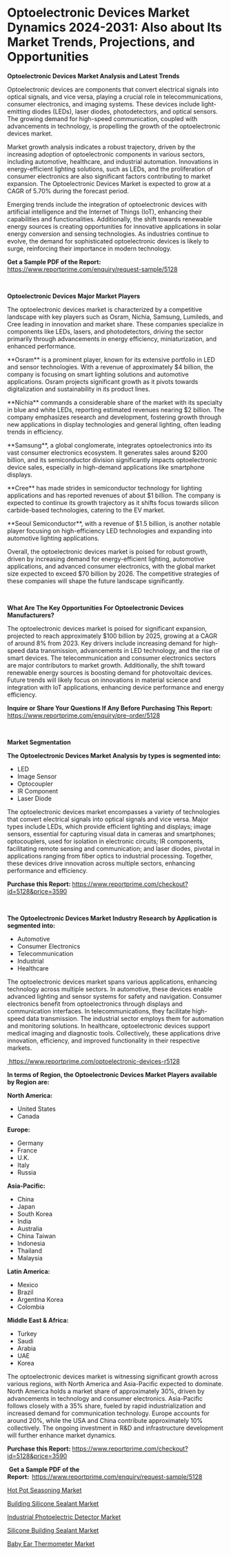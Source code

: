 <p><h1>Optoelectronic Devices Market Dynamics 2024-2031: Also about Its Market Trends, Projections, and Opportunities</h1></p><p><strong>Optoelectronic Devices Market Analysis and Latest Trends</strong></p>
<p><p>Optoelectronic devices are components that convert electrical signals into optical signals, and vice versa, playing a crucial role in telecommunications, consumer electronics, and imaging systems. These devices include light-emitting diodes (LEDs), laser diodes, photodetectors, and optical sensors. The growing demand for high-speed communication, coupled with advancements in technology, is propelling the growth of the optoelectronic devices market.</p><p>Market growth analysis indicates a robust trajectory, driven by the increasing adoption of optoelectronic components in various sectors, including automotive, healthcare, and industrial automation. Innovations in energy-efficient lighting solutions, such as LEDs, and the proliferation of consumer electronics are also significant factors contributing to market expansion. The Optoelectronic Devices Market is expected to grow at a CAGR of 5.70% during the forecast period.</p><p>Emerging trends include the integration of optoelectronic devices with artificial intelligence and the Internet of Things (IoT), enhancing their capabilities and functionalities. Additionally, the shift towards renewable energy sources is creating opportunities for innovative applications in solar energy conversion and sensing technologies. As industries continue to evolve, the demand for sophisticated optoelectronic devices is likely to surge, reinforcing their importance in modern technology.</p></p>
<p><strong>Get a Sample PDF of the Report:&nbsp;</strong> <a href="https://www.reportprime.com/enquiry/request-sample/5128">https://www.reportprime.com/enquiry/request-sample/5128</a></p>
<p>&nbsp;</p>
<p><strong>Optoelectronic Devices Major Market Players</strong></p>
<p><p>The optoelectronic devices market is characterized by a competitive landscape with key players such as Osram, Nichia, Samsung, Lumileds, and Cree leading in innovation and market share. These companies specialize in components like LEDs, lasers, and photodetectors, driving the sector primarily through advancements in energy efficiency, miniaturization, and enhanced performance.</p><p>**Osram** is a prominent player, known for its extensive portfolio in LED and sensor technologies. With a revenue of approximately $4 billion, the company is focusing on smart lighting solutions and automotive applications. Osram projects significant growth as it pivots towards digitalization and sustainability in its product lines.</p><p>**Nichia** commands a considerable share of the market with its specialty in blue and white LEDs, reporting estimated revenues nearing $2 billion. The company emphasizes research and development, fostering growth through new applications in display technologies and general lighting, often leading trends in efficiency.</p><p>**Samsung**, a global conglomerate, integrates optoelectronics into its vast consumer electronics ecosystem. It generates sales around $200 billion, and its semiconductor division significantly impacts optoelectronic device sales, especially in high-demand applications like smartphone displays.</p><p>**Cree** has made strides in semiconductor technology for lighting applications and has reported revenues of about $1 billion. The company is expected to continue its growth trajectory as it shifts focus towards silicon carbide-based technologies, catering to the EV market.</p><p>**Seoul Semiconductor**, with a revenue of $1.5 billion, is another notable player focusing on high-efficiency LED technologies and expanding into automotive lighting applications. </p><p>Overall, the optoelectronic devices market is poised for robust growth, driven by increasing demand for energy-efficient lighting, automotive applications, and advanced consumer electronics, with the global market size expected to exceed $70 billion by 2026. The competitive strategies of these companies will shape the future landscape significantly.</p></p>
<p>&nbsp;</p>
<p><strong>What Are The Key Opportunities For Optoelectronic Devices Manufacturers?</strong></p>
<p><p>The optoelectronic devices market is poised for significant expansion, projected to reach approximately $100 billion by 2025, growing at a CAGR of around 8% from 2023. Key drivers include increasing demand for high-speed data transmission, advancements in LED technology, and the rise of smart devices. The telecommunication and consumer electronics sectors are major contributors to market growth. Additionally, the shift toward renewable energy sources is boosting demand for photovoltaic devices. Future trends will likely focus on innovations in material science and integration with IoT applications, enhancing device performance and energy efficiency.</p></p>
<p><strong>Inquire or Share Your Questions If Any Before Purchasing This Report:</strong> <a href="https://www.reportprime.com/enquiry/pre-order/5128">https://www.reportprime.com/enquiry/pre-order/5128</a></p>
<p>&nbsp;</p>
<p><strong>Market Segmentation</strong></p>
<p><strong>The Optoelectronic Devices Market Analysis by types is segmented into:</strong></p>
<p><ul><li>LED</li><li>Image Sensor</li><li>Optocoupler</li><li>IR Component</li><li>Laser Diode</li></ul></p>
<p><p>The optoelectronic devices market encompasses a variety of technologies that convert electrical signals into optical signals and vice versa. Major types include LEDs, which provide efficient lighting and displays; image sensors, essential for capturing visual data in cameras and smartphones; optocouplers, used for isolation in electronic circuits; IR components, facilitating remote sensing and communication; and laser diodes, pivotal in applications ranging from fiber optics to industrial processing. Together, these devices drive innovation across multiple sectors, enhancing performance and efficiency.</p></p>
<p><strong>Purchase this Report:&nbsp;</strong><a href="https://www.reportprime.com/checkout?id=5128&price=3590">https://www.reportprime.com/checkout?id=5128&price=3590</a></p>
<p>&nbsp;</p>
<p><strong>The Optoelectronic Devices Market Industry Research by Application is segmented into:</strong></p>
<p><ul><li>Automotive</li><li>Consumer Electronics</li><li>Telecommunication</li><li>Industrial</li><li>Healthcare</li></ul></p>
<p><p>The optoelectronic devices market spans various applications, enhancing technology across multiple sectors. In automotive, these devices enable advanced lighting and sensor systems for safety and navigation. Consumer electronics benefit from optoelectronics through displays and communication interfaces. In telecommunications, they facilitate high-speed data transmission. The industrial sector employs them for automation and monitoring solutions. In healthcare, optoelectronic devices support medical imaging and diagnostic tools. Collectively, these applications drive innovation, efficiency, and improved functionality in their respective markets.</p></p>
<p><a href="https://www.reportprime.com/optoelectronic-devices-r5128">&nbsp;https://www.reportprime.com/optoelectronic-devices-r5128</a></p>
<p><strong>In terms of Region, the Optoelectronic Devices Market Players available by Region are:</strong></p>
<p>
    <p> <strong> North America: </strong>
        <ul>
            <li>United States</li>
            <li>Canada</li>
        </ul>
        </p> 
    <p> <strong> Europe: </strong>
        <ul>
            <li>Germany</li>
            <li>France</li>
            <li>U.K.</li>
            <li>Italy</li>
            <li>Russia</li>
        </ul>
        </p> 
    <p> <strong> Asia-Pacific: </strong>
        <ul>
            <li>China</li>
            <li>Japan</li>
            <li>South Korea</li>
            <li>India</li>
            <li>Australia</li>
            <li>China Taiwan</li>
            <li>Indonesia</li>
            <li>Thailand</li>
            <li>Malaysia</li>
        </ul>
        </p> 
    <p> <strong> Latin America: </strong>
        <ul>
            <li>Mexico</li>
            <li>Brazil</li>
            <li>Argentina Korea</li>
            <li>Colombia</li>
        </ul>
        </p> 
    <p> <strong> Middle East & Africa: </strong>
        <ul>
            <li>Turkey</li>
            <li>Saudi</li>
            <li>Arabia</li>
            <li>UAE</li>
            <li>Korea</li>
        </ul>
    </p>
    </p>
<p><p>The optoelectronic devices market is witnessing significant growth across various regions, with North America and Asia-Pacific expected to dominate. North America holds a market share of approximately 30%, driven by advancements in technology and consumer electronics. Asia-Pacific follows closely with a 35% share, fueled by rapid industrialization and increased demand for communication technology. Europe accounts for around 20%, while the USA and China contribute approximately 10% collectively. The ongoing investment in R&D and infrastructure development will further enhance market dynamics.</p></p>
<p><strong>Purchase this Report: </strong><a href="https://www.reportprime.com/checkout?id=5128&price=3590">https://www.reportprime.com/checkout?id=5128&price=3590</a></p>
<p>&nbsp;<strong>Get a Sample PDF of the Report:&nbsp;&nbsp;</strong><a href="https://www.reportprime.com/enquiry/request-sample/5128">https://www.reportprime.com/enquiry/request-sample/5128</a></p>
<p><strong></strong></p>
<p><p><a href="https://issuu.com/reportprime-2/docs/hot-pot-seasoning-market-size-2030._5846752672cc9e">Hot Pot Seasoning Market</a></p><p><a href="https://www.linkedin.com/pulse/building-silicone-sealant-market-global-trends-forecast-2024-ripbe?trackingId=pxjUOeWXS4GCtvLjH0XyFg%3D%3D">Building Silicone Sealant Market</a></p><p><a href="https://github.com/prosalinda88/Market-Research-Report-List-6/blob/main/industrial-photoelectric-detector-market.md">Industrial Photoelectric Detector Market</a></p><p><a href="https://www.linkedin.com/pulse/silicone-building-sealant-market-global-regional-analysis-pc4pe?trackingId=C6lj1zZZRFmIogqo3L%2BNHQ%3D%3D">Silicone Building Sealant Market</a></p><p><a href="https://issuu.com/reportprime-2/docs/baby-ear-thermometer-market-size-20_57f24f4fdbcee2">Baby Ear Thermometer Market</a></p></p>